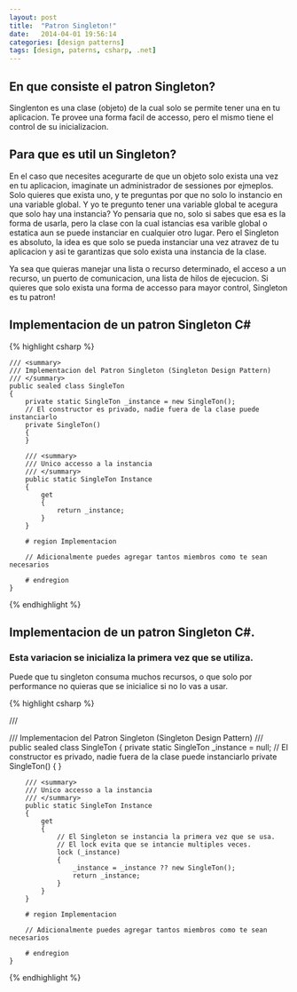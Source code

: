 ```yaml
---
layout: post
title:  "Patron Singleton!"
date:   2014-04-01 19:56:14
categories: [design patterns]
tags: [design, paterns, csharp, .net]
---
```


## En que consiste el patron Singleton?

Singlenton es una clase (objeto) de la cual solo se permite tener una en tu aplicacion.
Te provee una forma facil de accesso, pero el mismo tiene el control de su inicializacion. 

## Para que es util un Singleton?

En el caso que necesites acegurarte de que un objeto solo exista una vez en tu aplicacion, imaginate un administrador de sessiones por ejmeplos. Solo quieres que exista uno, y te preguntas por que no solo lo instancio en una variable global.
Y yo te pregunto tener una variable global te acegura que solo hay una instancia? Yo pensaria que no, solo si sabes que esa es la forma de usarla, pero la clase con la cual istancias esa varible global o estatica aun se puede instanciar en cualquier otro lugar.
Pero el Singleton es absoluto, la idea es que solo se pueda instanciar una vez atravez de tu aplicacion y asi te garantizas que solo exista una instancia de la clase.

Ya sea que quieras manejar una lista o recurso determinado, el acceso a un recurso, un puerto de comunicacion, una lista de hilos de ejecucion. 
Si quieres que solo exista una forma de accesso para mayor control, Singleton es tu patron!

## Implementacion de un patron Singleton C\#


{% highlight csharp %}

	/// <summary>
    /// Implementacion del Patron Singleton (Singleton Design Pattern)
    /// </summary>
    public sealed class SingleTon
    {
        private static SingleTon _instance = new SingleTon();
        // El constructor es privado, nadie fuera de la clase puede instanciarlo 
        private SingleTon() 
        {
        }
        
        /// <summary>
        /// Unico accesso a la instancia
        /// </summary>
        public static SingleTon Instance 
        {
            get
            {
            	return _instance;
            }
        }

        # region Implementacion

        // Adicionalmente puedes agregar tantos miembros como te sean necesarios   

        # endregion
    }

{% endhighlight %}



## Implementacion de un patron Singleton C\#.

### Esta variacion se inicializa la primera vez que se utiliza.

Puede que tu singleton consuma muchos recursos, o que solo por performance no quieras que se inicialice si no lo vas a usar.

{% highlight csharp %}

/// <summary>
    /// Implementacion del Patron Singleton (Singleton Design Pattern)
    /// </summary>
    public sealed class SingleTon
    {
        private static SingleTon _instance = null;
        // El constructor es privado, nadie fuera de la clase puede instanciarlo 
        private SingleTon() 
        {
        }
        
        /// <summary>
        /// Unico accesso a la instancia
        /// </summary>
        public static SingleTon Instance 
        {
            get
            {
            	// El Singleton se instancia la primera vez que se usa.
            	// El lock evita que se intancie multiples veces.
                lock (_instance)
                {
                    _instance = _instance ?? new SingleTon();
                    return _instance;
                }
            }
        }

        # region Implementacion

        // Adicionalmente puedes agregar tantos miembros como te sean necesarios

        # endregion
    }

{% endhighlight %}








